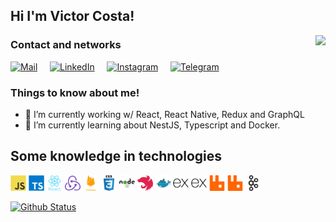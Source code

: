 <h2>Hi I'm Victor Costa!</h2>
<img align='right' src="https://media.giphy.com/media/UoLt6Tm8wlSnWGfSFs/source.gif"/>

### Contact and networks
<p>
  <a href="mailto:victorcostadev@gmail.com" target="_blank"><img src="https://github.com/user-attachments/assets/409fdbab-580f-4e06-adf8-8e5ce82673e2" width="30px" alt="Mail"></a> &nbsp; &nbsp;
  <a href="https://www.linkedin.com/in/victorcosta12/" target="_blank"><img src="https://github.com/user-attachments/assets/9ba2db05-82b5-47d9-a2bc-f72976330bd6" width="30px" alt="LinkedIn"></a> &nbsp; &nbsp;
  <a href="https://www.instagram.com/victorcosta12/" target="_blank"><img src="https://github.com/user-attachments/assets/44d20e10-14df-44cc-b01d-961967933ea6" width="30px" alt="Instagram"></a> &nbsp; &nbsp;
  <a href="https://t.me/victorcosta12" target="_blank"><img src="https://github.com/user-attachments/assets/4462b2b0-81c6-4de3-8eeb-f25e02c58a67" width="30px" alt="Telegram"></a> &nbsp; &nbsp;
</p>

### Things to know about me!

- 🔭 I’m currently working w/ React, React Native, Redux and GraphQL
- 🌱 I’m currently learning about NestJS, Typescript and Docker.  


## Some knowledge in technologies


<img src="https://raw.githubusercontent.com/devicons/devicon/master/icons/javascript/javascript-original.svg" alt="javascript" width="25" height="25" /> <img src="https://raw.githubusercontent.com/devicons/devicon/master/icons/typescript/typescript-original.svg" alt="typescript" width="25" height="25" /> <img src="https://raw.githubusercontent.com/devicons/devicon/master/icons/react/react-original-wordmark.svg" alt="react" width="25" height="25" /> <img src="https://raw.githubusercontent.com/devicons/devicon/master/icons/redux/redux-original.svg" alt="react" width="25" height="25" />  <img src="https://raw.githubusercontent.com/devicons/devicon/master/icons/firebase/firebase-plain-wordmark.svg" alt="react" width="25" height="25" /> <img src="https://raw.githubusercontent.com/devicons/devicon/master/icons/css3/css3-original-wordmark.svg" alt="css3" width="25" height="25" />   <img src="https://raw.githubusercontent.com/devicons/devicon/master/icons/nodejs/nodejs-original-wordmark.svg" alt="nodejs" width="25" height="25" /> <img src="https://raw.githubusercontent.com/devicons/devicon/master/icons/nestjs/nestjs-original.svg" alt="spring" width="25" height="25" /> <img src="https://raw.githubusercontent.com/devicons/devicon/master/icons/docker/docker-original.svg" alt="spring" width="25" height="25" /> <img src="https://raw.githubusercontent.com/devicons/devicon/master/icons/express/express-original.svg" alt="spring" width="25" height="25" /> <img src="https://raw.githubusercontent.com/devicons/devicon/master/icons/express/express-original.svg" alt="spring" width="25" height="25" /> <img src="https://raw.githubusercontent.com/devicons/devicon/master/icons/rabbitmq/rabbitmq-original.svg" alt="spring" width="25" height="25" /> <img src="https://raw.githubusercontent.com/devicons/devicon/master/icons/rabbitmq/rabbitmq-original.svg" alt="spring" width="25" height="25" /> <img src="https://raw.githubusercontent.com/devicons/devicon/master/icons/apachekafka/apachekafka-original.svg" alt="spring" width="25" height="25" /> 

[![Github Status](https://github-readme-stats.vercel.app/api?username=victorcosta&show_icons=true&title_color=fff&icon_color=79ff97&text_color=9f9f9f&bg_color=151515)](https://github.com/cogumm/victorcosta)

